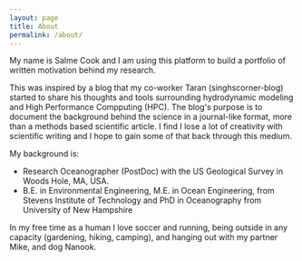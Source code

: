 ```yaml
---
layout: page
title: About
permalink: /about/
---
```


My name is Salme Cook and I am using this platform to build a portfolio of written motivation behind my research. 

This was inspired by a blog that my co-worker Taran (singhscorner-blog) started to share his thoughts and tools surrounding hydrodynamic modeling and High Performance Compputing (HPC). The blog's purpose is to document the background behind the science in a journal-like format, more than a methods based scientific article. I find I lose a lot of creativity with scientific writing and I hope to gain some of that back through this medium.

My background is:
*  Research Oceanographer (PostDoc) with the US Geological Survey in Woods Hole, MA, USA. 
*  B.E. in Environmental Engineering, M.E. in Ocean Engineering, from Stevens Institute of Technology  and PhD in Oceanography from University of New Hampshire

In my free time as a human I love soccer and running, being outside in any capacity (gardening, hiking, camping), and hanging out with my partner Mike, and dog Nanook. 
